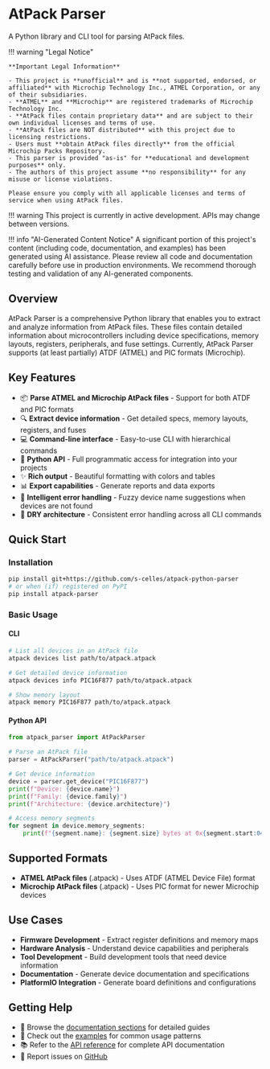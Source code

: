 # AtPack Parser

A Python library and CLI tool for parsing AtPack files.

!!! warning "Legal Notice"
    
    **Important Legal Information**
    
    - This project is **unofficial** and is **not supported, endorsed, or affiliated** with Microchip Technology Inc., ATMEL Corporation, or any of their subsidiaries.
    - **ATMEL** and **Microchip** are registered trademarks of Microchip Technology Inc.
    - **AtPack files contain proprietary data** and are subject to their own individual licenses and terms of use.
    - **AtPack files are NOT distributed** with this project due to licensing restrictions.
    - Users must **obtain AtPack files directly** from the official Microchip Packs Repository.
    - This parser is provided "as-is" for **educational and development purposes** only.
    - The authors of this project assume **no responsibility** for any misuse or license violations.
    
    Please ensure you comply with all applicable licenses and terms of service when using AtPack files.

!!! warning
    This project is currently in active development. APIs may change between versions.

!!! info "AI-Generated Content Notice"
    A significant portion of this project's content (including code, documentation, and examples) has been generated using AI assistance. Please review all code and documentation carefully before use in production environments. We recommend thorough testing and validation of any AI-generated components.

## Overview

AtPack Parser is a comprehensive Python library that enables you to extract and analyze information from AtPack files. These files contain detailed information about microcontrollers including device specifications, memory layouts, registers, peripherals, and fuse settings. Currently, AtPack Parser supports (at least partially) ATDF (ATMEL) and PIC formats (Microchip).

## Key Features

- 📦 **Parse ATMEL and Microchip AtPack files** - Support for both ATDF and PIC formats
- 🔍 **Extract device information** - Get detailed specs, memory layouts, registers, and fuses  
- 💻 **Command-line interface** - Easy-to-use CLI with hierarchical commands
- 🐍 **Python API** - Full programmatic access for integration into your projects
- ✨ **Rich output** - Beautiful formatting with colors and tables
- 📊 **Export capabilities** - Generate reports and data exports
- 🎯 **Intelligent error handling** - Fuzzy device name suggestions when devices are not found
- 🔧 **DRY architecture** - Consistent error handling across all CLI commands

## Quick Start

### Installation

```bash
pip install git+https://github.com/s-celles/atpack-python-parser
# or when (if) registered on PyPI
pip install atpack-parser
```

### Basic Usage

#### CLI
```bash
# List all devices in an AtPack file
atpack devices list path/to/atpack.atpack

# Get detailed device information
atpack devices info PIC16F877 path/to/atpack.atpack

# Show memory layout
atpack memory PIC16F877 path/to/atpack.atpack
```

#### Python API
```python
from atpack_parser import AtPackParser

# Parse an AtPack file
parser = AtPackParser("path/to/atpack.atpack")

# Get device information
device = parser.get_device("PIC16F877")
print(f"Device: {device.name}")
print(f"Family: {device.family}")
print(f"Architecture: {device.architecture}")

# Access memory segments
for segment in device.memory_segments:
    print(f"{segment.name}: {segment.size} bytes at 0x{segment.start:04X}")
```

## Supported Formats

- **ATMEL AtPack files** (.atpack) - Uses ATDF (ATMEL Device File) format
- **Microchip AtPack files** (.atpack) - Uses PIC format for newer Microchip devices

## Use Cases

- **Firmware Development** - Extract register definitions and memory maps
- **Hardware Analysis** - Understand device capabilities and peripherals  
- **Tool Development** - Build development tools that need device information
- **Documentation** - Generate device documentation and specifications
- **PlatformIO Integration** - Generate board definitions and configurations

## Getting Help

- 📖 Browse the [documentation sections](installation.md) for detailed guides
- 🔧 Check out the [examples](examples.md) for common usage patterns
- 📚 Refer to the [API reference](api-reference.md) for complete API documentation
- 🐛 Report issues on [GitHub](https://github.com/s-celles/atpack-python-parser/issues)